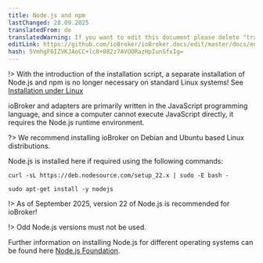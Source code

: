 ```yaml
---
title: Node.js and npm
lastChanged: 28.09.2025
translatedFrom: de
translatedWarning: If you want to edit this document please delete "translatedFrom" field, elsewise this document will be translated automatically again
editLink: https://github.com/ioBroker/ioBroker.docs/edit/master/docs/en/install/nodejs.md
hash: 5VmhgF6IZVKJAoCC+lc8+082z7AVOORazHpIunSfxIg=
---
```

!> With the introduction of the installation script, a separate installation of Node.js and npm is no longer necessary on standard Linux systems! See [Installation under Linux](https://www.iobroker.net/#de/documentation/install/linux.md)

ioBroker and adapters are primarily written in the JavaScript programming language, and since a computer cannot execute JavaScript directly, it requires the Node.js runtime environment.

?> We recommend installing ioBroker on Debian and Ubuntu based Linux distributions.

Node.js is installed here if required using the following commands:

```curl -sL https://deb.nodesource.com/setup_22.x | sudo -E bash -```

```sudo apt-get install -y nodejs```

!> As of September 2025, version 22 of Node.js is recommended for ioBroker!

!> Odd Node.js versions must not be used.

Further information on installing Node.js for different operating systems can be found here [Node.js Foundation](https://nodejs.org/en/download/package-manager/).